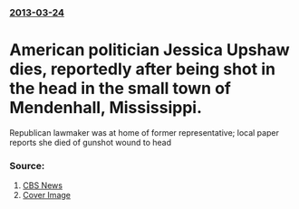 ### [2013-03-24](/news/2013/03/24/index.md)

# American politician Jessica Upshaw dies, reportedly after being shot in the head in the small town of Mendenhall, Mississippi. 

Republican lawmaker was at home of former representative; local paper reports she died of gunshot wound to head


### Source:

1. [CBS News](http://www.cbsnews.com/8301-201_162-57576043/mississippi-state-rep-jessica-upshaw-found-dead/)
1. [Cover Image](http://cbsnews1.cbsistatic.com/hub/i/2013/03/24/15a344c5-a738-11e2-a3f0-029118418759/upshaw-AP349712603117.jpg)

